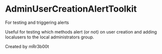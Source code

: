 # AdminUserCreationAlertToolkit
For testing and triggering alerts

Useful for testing which methods alert (or not) on user creation and adding localusers to the local administrators group.

Created by mRr3b00t
